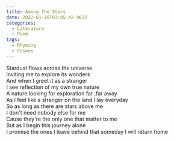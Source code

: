 ```yaml
---
title: Among The Stars
date: 2022-01-18T03:05:42.967Z
categories:
  - Literature
  - Poem
tags:
  - Rhyming
  - Cosmos
---
```


Stardust flows across the universe\
Inviting me to explore its wonders\
And when I greet it as a stranger\
I see reflection of my own true nature\
A nature looking for exploration far ,far away\
As I feel like a stranger on the land I lay everyday\
So as long as there are stars above me\
I don't need nobody else for me\
Cause they're the only one that matter to me\
But as I begin this journey alone\
I promise the ones I leave behind that someday I will return home
